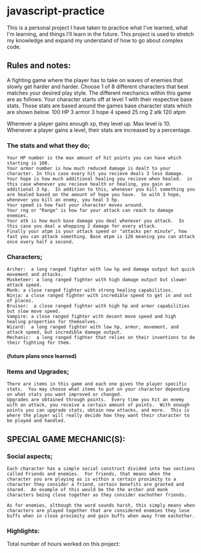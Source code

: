 # javascript-practice
This is a personal project I have taken to practice what I've learned, what I'm learning, and things I'll learn in the future.  This project is used to stretch my knowledge and expand my understand of how to go about complex code.

## Rules and notes: ##
A fighting game where the player has to take on waves of enemies that slowly get harder and harder.
Choose 1 of 8 different characters that best matches your desired play style.
The different mechanics within this game are as follows:
Your character starts off at level 1 with their respective base stats.  Those stats are based around the games base character stats which are shown below.
100 HP
3 armor
3 hope
4 speed
25 rng
2 atk
120 atpm

Whenever a player gains enough xp, they level up. Max level is 10.  Whenever a player gains a level, their stats are increased by a percentage.  

### The stats and what they do; ###
    Your HP number is the max amount of hit points you can have which starting is 100.
    Your armor number is how much reduced damage is dealt to your character. In this case every hit you recieve deals 3 less damage.
    Your hope is how much additional healing you recieve when healed.  in this case whenever you recieve health or healing, you gain an additional 3 hp.  In addition to this, whenever you kill something you are healed based on the amount of hope you have.  So with 3 hope, whenever you kill an enemy, you heal 3 hp.
    Your speed is how fast your character moves around.
    Your rng or "Range" is how far your attack can reach to damage enemies.
    Your atk is how much base damage you deal whenever you attack.  In this case you deal a whopping 2 damage for every attack.
    Finally your atpm is your attack speed or "attacks per minute", how fast you can attack something. Base atpm is 120 meaning you can attack once every half a second.

### Characters; ###
    Archer:  a long ranged fighter with low hp and damage output but quick movement and attacks.
    Musketeer: a long ranged fighter with high damage output but slower attack speed.
    Monk: a close ranged fighter with strong healing capabilities.
    Ninja: a close ranged fighter with incredible speed to get in and out of places.
    Bruiser:  a close ranged fighter with high hp and armor capabilities but slow move speed.
    Vampire: a close ranged fighter with decent move speed and high healing properties for themselves.
    Wizard:  a long ranged fighter with low hp, armor, movement, and attack speed, but incredible damage output.
    Mechanic:  a long ranged fighter that relies on their inventions to do their fighting for them.

#### (future plans once learned) ####
### Items and Upgrades; ###
    There are items in this game and each one gives the player specific stats.  You may choose what items to put on your character depending on what stats you want improved or changed.
    Upgrades are obtained through points.  Every time you hit an enemy with an attack, you receive a certain amount of points.  With enough points you can upgrade stats, obtain new attacks, and more.  This is where the player will really decide how they want their character to be played and handled.


## SPECIAL GAME MECHANIC(S): ##
### Social aspects; ###
    Each character has a simple social construct divided into two sections called Friends and enemies.  For friends, that means when the character you are playing as is within a certain proximity to a character they consider a friend, certain benefits are granted and shared.  An example of this would be the the archer and monk characters being close together as they consider eachother friends.  
    
    As for enemies, although the word sounds harsh, this simply means when characters are played together that are considered enemies they lose buffs when in close proximity and gain buffs when away from eachother.





### Highlights: ###
Total number of hours worked on this project: